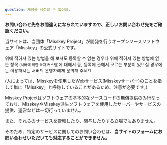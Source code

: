 ```yaml
---
question: 계정을 생성할 수 없어요.
---
```


**お問い合わせ先をお間違えになられていますので、正しいお問い合わせ先をご確認ください。**

当サイトは、当団体「Misskey Project」が開発を行うオープンソースソフトウェア「Misskey」の公式サイトです。

위에 적혀져 있는 방법을 해 보셔도 등록할 수 없는 경우나 위에 적혀져 있는 방법에 없는 항목<small> (서버에 의한 독자 커스텀)</small>에 대해서 등, 등록에 관해서 모르는 부분이 있으실 경우에는 이용하시는 서버의 운영자에게 문의해 주세요.

(人によっては、Misskeyを使用したWebサービス(Misskeyサーバー)のことを指して単に「Misskey」と呼称していることがあるため、注意が必要です。)

Misskey Projectはソフトウェアの基本的なソースコードの無償提供のみ行なっており、MisskeyやMisskey派生ソフトウェアを使用したサーバーやサービスの提供、運営などは一切行っていません。

また、それらのサービスを管轄したり、関与したりする立場でもありません。

そのため、特定のサービスに関してのお問い合わせは、**当サイトのフォームにお問い合わせいただいても対応することができません。**

